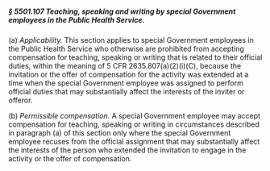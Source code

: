 ##### § 5501.107 Teaching, speaking and writing by special Government employees in the Public Health Service. #####

(a) *Applicability.* This section applies to special Government employees in the Public Health Service who otherwise are prohibited from accepting compensation for teaching, speaking or writing that is related to their official duties, within the meaning of 5 CFR 2635.807(a)(2)(i)(C), because the invitation or the offer of compensation for the activity was extended at a time when the special Government employee was assigned to perform official duties that may substantially affect the interests of the inviter or offeror.

(b) *Permissible compensation.* A special Government employee may accept compensation for teaching, speaking or writing in circumstances described in paragraph (a) of this section only where the special Government employee recuses from the official assignment that may substantially affect the interests of the person who extended the invitation to engage in the activity or the offer of compensation.